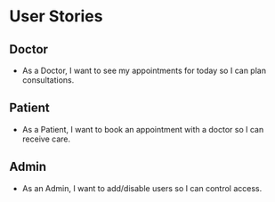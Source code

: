 # User Stories
## Doctor
- As a Doctor, I want to see my appointments for today so I can plan consultations.
## Patient
- As a Patient, I want to book an appointment with a doctor so I can receive care.
## Admin
- As an Admin, I want to add/disable users so I can control access.
